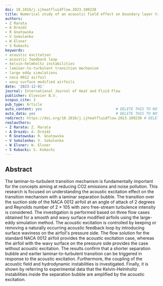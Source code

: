 ```yaml
---
doi: 10.1016/j.ijheatfluidflow.2023.109238
title: Numerical study of an acoustic field effect on boundary layer transition mechanism
authors:
- Z Rarata
- A Drozdz
- R Gnatowska
- V Sokolenko
- W Elsner
- S Kubacki
keywords:
- acoustic excitation
- acoustic feedback loop
- kelvin-helmholtz instabilities
- laminar-to-turbulent transition mechanism
- large eddy simulations
- naca 0012 airfoil
- wavy surface modified airfoils
date: '2023-12-01'
journal: International Journal of Heat and Fluid Flow
publisher: Elsevier B.V.
scopus_cite: 3
pub_type: Article
auto_content: yes                                  # DELETE THIS TO NOT AUTO GENERATE CONTENT
auto_data: yes                                     # DELETE THIS TO NOT AUTO GENERATE METADATA
redirect: https://doi.org/10.1016/j.ijheatfluidflow.2023.109238 # DELETE THIS TO NOT REDIRECT
realauthors:
- Z Rarata: Z. Rarata
- A Drozdz: A. Dróżdż
- R Gnatowska: R. Gnatowska
- V Sokolenko: V. Sokolenko
- W Elsner: W. Elsner
- S Kubacki: S. Kubacki
---
```



## Abstract
The laminar-to-turbulent transition mechanism is fundamentally important for the concepts aiming at reducing CO2 emissions and noise pollution. This research is focused on understanding the acoustic excitation effect on the transition mechanism with a laminar separation bubble. The transition over the suction side of the NACA 0012 airfoil at an angle of attack of 2 degrees and Reynolds number of 2 × 105 with zero free-stream turbulence intensity is considered. The investigation is performed based on three flow cases obtained for a smooth and wavy surface modified airfoils using the large-eddy simulation method. The acoustic excitation is controlled by keeping or removing a naturally occurring acoustic feedback loop by introducing surface waviness on the airfoil's pressure side. The flow solution for the standard NACA 0012 airfoil provides the acoustic excitation case, whereas the airfoil with the wavy surface on the pressure side provides the case without acoustic excitation. The results confirm that a shorter separation bubble and earlier laminar-to-turbulent transition can be triggered in response to the acoustic excitation. Furthermore, the coupling of the acoustic field and hydrodynamic instabilities is investigated. Finally, it is shown by referring to experimental data that the Kelvin-Helmholtz instabilities inside the separation bubble are amplified by the acoustic excitation.
